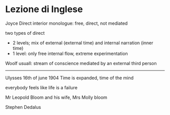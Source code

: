 # Lezione di Inglese

Joyce
Direct interior monologue: free, direct, not mediated

two types of direct

* 2 levels; mix of external (external time) and internal narration (inner time)
* 1 level: only free internal flow, extreme experimentation

Woolf usuall: stream of conscience mediated by an external third person


----

Ulysses
16th of june 1904
Time is expanded, time of the mind

everybody feels like life is a failure

Mr Leopold Bloom and his wife, Mrs Molly bloom

Stephen Dedalus
<!--stackedit_data:
eyJoaXN0b3J5IjpbLTM2Njc0NTExOV19
-->